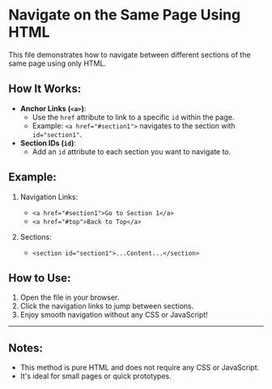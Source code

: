 # Navigate on the Same Page Using HTML

This file demonstrates how to navigate between different sections of the same page using only HTML.

## How It Works:
- **Anchor Links (`<a>`)**:
  - Use the `href` attribute to link to a specific `id` within the page.
  - Example: `<a href="#section1">` navigates to the section with `id="section1"`.
- **Section IDs (`id`)**:
  - Add an `id` attribute to each section you want to navigate to.

## Example:
1. Navigation Links:
   - `<a href="#section1">Go to Section 1</a>`
   - `<a href="#top">Back to Top</a>`

2. Sections:
   - `<section id="section1">...Content...</section>`

## How to Use:
1. Open the file in your browser.
2. Click the navigation links to jump between sections.
3. Enjoy smooth navigation without any CSS or JavaScript!

---

## Notes:
- This method is pure HTML and does not require any CSS or JavaScript.
- It's ideal for small pages or quick prototypes.
